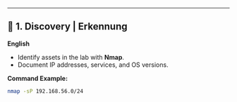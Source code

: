 
---

## 🔎 1. Discovery | Erkennung  
**English**  
- Identify assets in the lab with **Nmap**.  
- Document IP addresses, services, and OS versions.  

**Command Example:**  
```bash
nmap -sP 192.168.56.0/24

